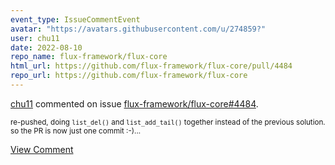 ```yaml
---
event_type: IssueCommentEvent
avatar: "https://avatars.githubusercontent.com/u/274859?"
user: chu11
date: 2022-08-10
repo_name: flux-framework/flux-core
html_url: https://github.com/flux-framework/flux-core/pull/4484
repo_url: https://github.com/flux-framework/flux-core
---
```


<a href='https://github.com/chu11' target='_blank'>chu11</a> commented on issue <a href='https://github.com/flux-framework/flux-core/pull/4484' target='_blank'>flux-framework/flux-core#4484</a>.

<small>re-pushed, doing `list_del()` and `list_add_tail()` together instead of the previous solution.  so the PR is now just one commit :-)...</small>

<a href='https://github.com/flux-framework/flux-core/pull/4484' target='_blank'>View Comment</a>